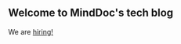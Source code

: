 ## Welcome to MindDoc's tech blog

We are [hiring!](https://stackoverflow.com/jobs/companies/schoen-digital-labs)
